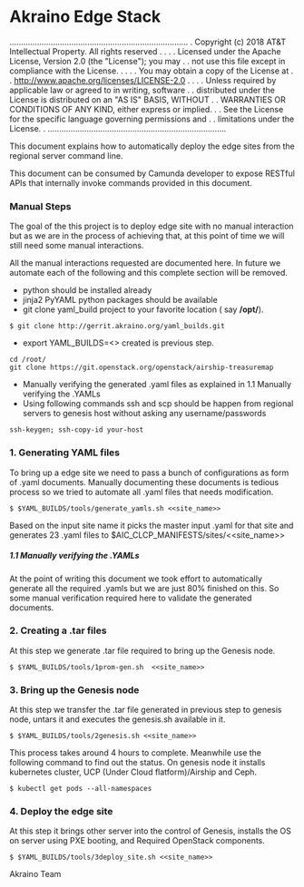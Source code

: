 # Akraino Edge Stack
..............................................................................
. Copyright (c) 2018 AT&T Intellectual Property. All rights reserved         .
.                                                                            .
. Licensed under the Apache License, Version 2.0 (the "License"); you may    .
. not use this file except in compliance with the License.                   .
.                                                                            .
. You may obtain a copy of the License at                                    .
.       http://www.apache.org/licenses/LICENSE-2.0                           .
.                                                                            .
. Unless required by applicable law or agreed to in writing, software        .
. distributed under the License is distributed on an "AS IS" BASIS, WITHOUT  .
. WARRANTIES OR CONDITIONS OF ANY KIND, either express or implied.           .
. See the License for the specific language governing permissions and        .
. limitations under the License.                                             .
..............................................................................


This document explains how to automatically deploy the edge sites from the regional server command line.

This document can be consumed by Camunda developer to expose RESTful APIs that internally invoke commands provided in this document.

### Manual Steps
The goal of the this project is to deploy edge site with no manual interaction but as we are in the process of achieving that, at this point of time we will still need some manual interactions.

All the manual interactions requested are documented here. In future we automate each of the following and this complete section will be removed.
 * python should be installed already
 * jinja2 PyYAML python packages should be available
 * git clone yaml_build project to your favorite location ( say **/opt/**).
~~~
$ git clone http://gerrit.akraino.org/yaml_builds.git
~~~
 * export YAML_BUILDS=<<absolute path of yaml_builds>> created is previous step.
~~~
cd /root/
git clone https://git.openstack.org/openstack/airship-treasuremap
~~~

 * Manually verifying the generated .yaml files as explained in 1.1 Manually verifying the .YAMLs
 * Using following commands ssh and scp should be happen from regional servers to genesis host without asking any username/passwords
~~~
ssh-keygen; ssh-copy-id your-host
~~~

 ### 1. Generating YAML files
 To bring up a edge site we need to pass a bunch of configurations as form of .yaml documents. Manually documenting these documents is tedious process so we tried to automate all .yaml files that needs modification.
 ~~~
 $ $YAML_BUILDS/tools/generate_yamls.sh <<site_name>>
 ~~~

 Based on the input site name it picks the master input .yaml for that site and generates 23 .yaml files to $AIC_CLCP_MANIFESTS/sites/<<site_name>>

##### 1.1 Manually verifying the .YAMLs
 At the point of writing this document we took effort to automatically generate all the required .yamls but we are just 80% finished on this. So some manual verification required here to validate the generated documents.

### 2. Creating a .tar files
At this step we generate .tar file required to bring up the Genesis node.

~~~
$ $YAML_BUILDS/tools/1prom-gen.sh  <<site_name>>
~~~

### 3. Bring up the Genesis node
At this step we transfer the .tar file generated in previous step to genesis node, untars it and executes the genesis.sh available in it.
~~~
$ $YAML_BUILDS/tools/2genesis.sh <<site_name>>
~~~
This process takes around 4 hours to complete. Meanwhile use the following command to find out the status. On genesis node it installs kubernetes cluster, UCP (Under Cloud flatform)/Airship and Ceph.
~~~
$ kubectl get pods --all-namespaces
~~~

### 4. Deploy the edge site
At this step it brings other server into the control of Genesis, installs the OS on server using PXE booting, and Required OpenStack components.
~~~
$ $YAML_BUILDS/tools/3deploy_site.sh <<site_name>>
~~~

Akraino Team
